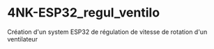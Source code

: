 # 4NK-ESP32_regul_ventilo
Création d'un system ESP32 de régulation de vitesse de rotation d'un ventilateur
